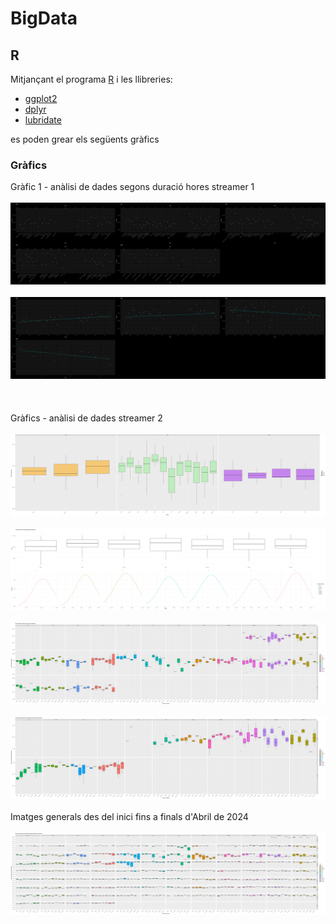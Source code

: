 # BigData

## R

Mitjançant el programa [R](https://www.r-project.org/) i les llibreries:

 * [ggplot2](https://ggplot2.tidyverse.org/)
 * [dplyr](https://dplyr.tidyverse.org/)
 * [lubridate](https://lubridate.tidyverse.org/)

es poden grear els següents gràfics

### Gràfics

Gràfic 1 - anàlisi de dades segons duració hores streamer 1
<br />
<br />
<img src="./pictures/R - Grafic punts entrevites.png" alt="R - Grafic general">
<br />
<br />
<img src="./pictures/R - Grafic punts i regressio linial tertulies The Wild Project.png" alt="R - Regressió linial tertulies">
<br />
<br />
<br />
<br />
Gràfics - anàlisi de dades streamer 2
<br />
<br />
<img src="./pictures/R - Boxplot duracio streams per mes i any.png" alt="R - Gràfic boxplot duracio streams per mes i any">
<br />
<br />
<img src="./pictures/R - Distribucio hores per dies.png" alt="R - Distribucio hores per dies">
<br />
<br />
<img src="./pictures/R - Distribucio hores per dies mesos i anys.png" alt="R - Gràfic de distribucio segons hores per dies mesos i anys">
<br />
<br />
<img src="./pictures/R - Boxplot inici streams per dia i mes.png" alt="R - Gràfic de caixa per a saber la probabilitat de quan comença el stream">
<br />
<br />
Imatges generals des del inici fins a finals d'Abril de 2024
<br />
<br />
<img src="./pictures/R - Boxplot inici streams per dia i mes (2016 - 2024).png" alt="R - Boxplot inici streams per dia i mes (2016 - 2024)">
<br />
<br />
